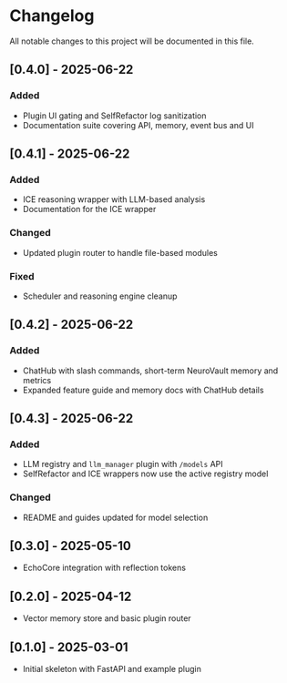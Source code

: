 # Changelog

All notable changes to this project will be documented in this file.

## [0.4.0] - 2025-06-22
### Added
- Plugin UI gating and SelfRefactor log sanitization
- Documentation suite covering API, memory, event bus and UI

## [0.4.1] - 2025-06-22
### Added
- ICE reasoning wrapper with LLM-based analysis
- Documentation for the ICE wrapper

### Changed
- Updated plugin router to handle file-based modules

### Fixed
- Scheduler and reasoning engine cleanup

## [0.4.2] - 2025-06-22
### Added
- ChatHub with slash commands, short-term NeuroVault memory and metrics
- Expanded feature guide and memory docs with ChatHub details

## [0.4.3] - 2025-06-22
### Added
- LLM registry and `llm_manager` plugin with `/models` API
- SelfRefactor and ICE wrappers now use the active registry model
### Changed
- README and guides updated for model selection

## [0.3.0] - 2025-05-10
- EchoCore integration with reflection tokens

## [0.2.0] - 2025-04-12
- Vector memory store and basic plugin router

## [0.1.0] - 2025-03-01
- Initial skeleton with FastAPI and example plugin
